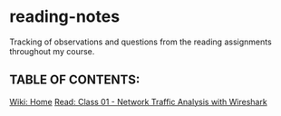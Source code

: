 # reading-notes

Tracking of observations and questions from the reading assignments throughout my course.

## TABLE OF CONTENTS:

[Wiki: Home](https://github.com/itzvenom/reading-notes/wiki)
[Read: Class 01 - Network Traffic Analysis with Wireshark](https://github.com/itzvenom/reading-notes/wiki/Read:-Class-01---Network-Traffic-Analysis-with-Wireshark)
